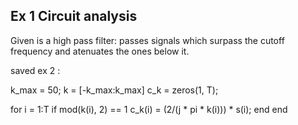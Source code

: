 ## Ex 1 Circuit analysis

Given is a high pass filter: passes signals which surpass the cutoff frequency and atenuates the ones below it. 



saved ex 2 :

k_max = 50;
k = [-k_max:k_max]
c_k = zeros(1, T);

for i = 1:T
    if mod(k(i), 2) == 1
        c_k(i) = (2/(j * pi * k(i))) * s(i);
    end
end
